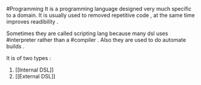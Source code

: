 #Programming
It is a programming language designed very much specific to a domain. It is usually used to removed repetitive code , at the same time improves readibility . 

Sometimes they are called scripting lang because many dsl uses #interpreter rather than a #compiler . Also they are used to do automate builds  .

It is of two types :
1. [[Internal DSL]]
2. [[External DSL]]


